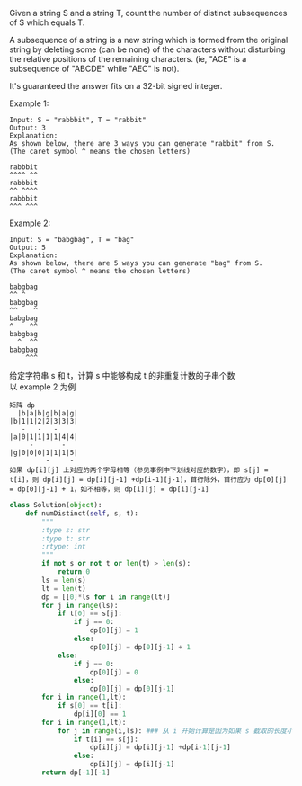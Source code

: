 Given a string S and a string T, count the number of distinct subsequences of S which equals T.

A subsequence of a string is a new string which is formed from the original string by deleting some (can be none) of the characters without disturbing the relative positions of the remaining characters. (ie, "ACE" is a subsequence of "ABCDE" while "AEC" is not).

It's guaranteed the answer fits on a 32-bit signed integer.

Example 1:
```
Input: S = "rabbbit", T = "rabbit"
Output: 3
Explanation:
As shown below, there are 3 ways you can generate "rabbit" from S.
(The caret symbol ^ means the chosen letters)

rabbbit
^^^^ ^^
rabbbit
^^ ^^^^
rabbbit
^^^ ^^^
```
Example 2:
```
Input: S = "babgbag", T = "bag"
Output: 5
Explanation:
As shown below, there are 5 ways you can generate "bag" from S.
(The caret symbol ^ means the chosen letters)

babgbag
^^ ^
babgbag
^^    ^
babgbag
^    ^^
babgbag
  ^  ^^
babgbag
    ^^^
```
给定字符串 s 和 t，计算 s 中能够构成 t 的非重复计数的子串个数  
以 example 2 为例  
```
矩阵 dp
  |b|a|b|g|b|a|g|
|b|1|1|2|2|3|3|3|  
   -   -   -
|a|0|1|1|1|1|4|4|
     -       -
|g|0|0|0|1|1|1|5|
         -     -
如果 dp[i][j] 上对应的两个字母相等（参见事例中下划线对应的数字），即 s[j] = t[i]，则 dp[i][j] = dp[i][j-1] +dp[i-1][j-1]，首行除外，首行应为 dp[0][j] = dp[0][j-1] + 1，如不相等，则 dp[i][j] = dp[i][j-1]
```
```python
class Solution(object):
    def numDistinct(self, s, t):
        """
        :type s: str
        :type t: str
        :rtype: int
        """
        if not s or not t or len(t) > len(s):
            return 0
        ls = len(s)
        lt = len(t)
        dp = [[0]*ls for i in range(lt)]
        for j in range(ls):
            if t[0] == s[j]:
                if j == 0:
                    dp[0][j] = 1
                else:
                    dp[0][j] = dp[0][j-1] + 1
            else:
                if j == 0:
                    dp[0][j] = 0
                else:
                    dp[0][j] = dp[0][j-1]
        for i in range(1,lt):
            if s[0] == t[i]:
                dp[i][0] == 1
        for i in range(1,lt):
            for j in range(i,ls): ### 从 i 开始计算是因为如果 s 截取的长度小于 t 截取的长度，那么就对应了 solution 中的第一个条件 len(t) > len(s)，结果必然是0，所以不必更改，直接从 i 开始遍历即可
                if t[i] == s[j]:
                    dp[i][j] = dp[i][j-1] +dp[i-1][j-1]
                else:
                    dp[i][j] = dp[i][j-1]
        return dp[-1][-1]
```
